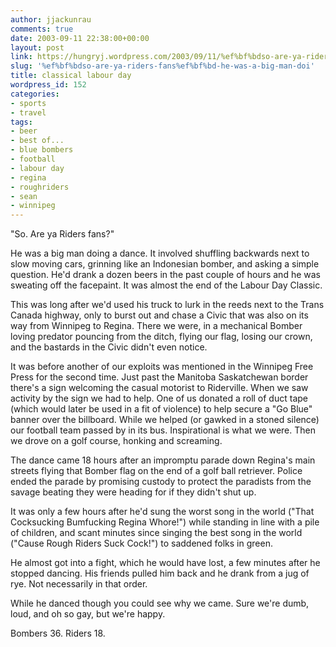 ```yaml
---
author: jjackunrau
comments: true
date: 2003-09-11 22:38:00+00:00
layout: post
link: https://hungryj.wordpress.com/2003/09/11/%ef%bf%bdso-are-ya-riders-fans%ef%bf%bd-he-was-a-big-man-doi/
slug: '%ef%bf%bdso-are-ya-riders-fans%ef%bf%bd-he-was-a-big-man-doi'
title: classical labour day
wordpress_id: 152
categories:
- sports
- travel
tags:
- beer
- best of...
- blue bombers
- football
- labour day
- regina
- roughriders
- sean
- winnipeg
---
```


"So.  Are ya Riders fans?"

He was a big man doing a dance.  It involved shuffling backwards next to slow moving cars, grinning like an Indonesian bomber, and asking a simple question.  He'd drank a dozen beers in the past couple of hours and he was sweating off the facepaint.  It was almost the end of the Labour Day Classic.

This was long after we'd used his truck to lurk in the reeds next to the Trans Canada highway, only to burst out and chase a Civic that was also on its way from Winnipeg to Regina.  There we were, in a mechanical Bomber loving predator pouncing from the ditch, flying our flag, losing our crown, and the bastards in the Civic didn't even notice.

It was before another of our exploits was mentioned in the Winnipeg Free Press for the second time.  Just past the Manitoba Saskatchewan border there's a sign welcoming the casual motorist to Riderville.  When we saw activity by the sign we had to help.  One of us donated a roll of duct tape (which would later be used in a fit of violence) to help secure a "Go Blue" banner over the billboard.  While we helped (or gawked in a stoned silence) our football team passed by in its bus.  Inspirational is what we were.  Then we drove on a golf course, honking and screaming.

The dance came 18 hours after an impromptu parade down Regina's main streets flying that Bomber flag on the end of a golf ball retriever.  Police ended the parade by promising custody to protect the paradists from the savage beating they were heading for if they didn't shut up.

It was only a few hours after he'd sung the worst song in the world ("That Cocksucking Bumfucking Regina Whore!") while standing in line with a pile of children, and scant minutes since singing the best song in the world ("Cause Rough Riders Suck Cock!") to saddened folks in green.

He almost got into a fight, which he would have lost, a few minutes after he stopped dancing.  His friends pulled him back and he drank from a jug of rye.  Not necessarily in that order.

While he danced though you could see why we came.  Sure we're dumb, loud, and oh so gay, but we're happy.

Bombers 36.  Riders 18.
